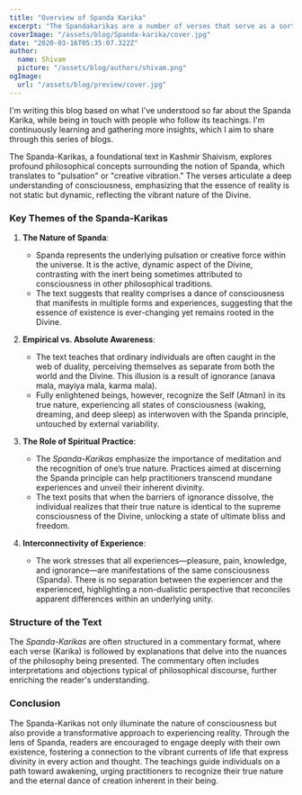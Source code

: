 ```yaml
---
title: "Overview of Spanda Karika"
excerpt: "The Spandakarikas are a number of verses that serve as a sort of commentary on the Siva-sutras. According to Saivagama, the divine consciousness is not simply cold, inert intellection. It is rather spanda, active, dynamic, throbbing with life, creative pulsation.Here pulsation suggests a rythmic vibration."
coverImage: "/assets/blog/Spanda-karika/cover.jpg"
date: "2020-03-16T05:35:07.322Z"
author:
  name: Shivam
  picture: "/assets/blog/authors/shivam.png"
ogImage:
  url: "/assets/blog/preview/cover.jpg"
---
```


I'm writing this blog based on what I've understood so far about the Spanda Karika, while being in touch with people who follow its teachings. I'm continuously learning and gathering more insights, which I aim to share through this series of blogs.

The Spanda-Karikas, a foundational text in Kashmir Shaivism, explores profound philosophical concepts surrounding the notion of Spanda, which translates to "pulsation" or "creative vibration." The verses articulate a deep understanding of consciousness, emphasizing that the essence of reality is not static but dynamic, reflecting the vibrant nature of the Divine.

### Key Themes of the Spanda-Karikas

1. **The Nature of Spanda**:
   - Spanda represents the underlying pulsation or creative force within the universe. It is the active, dynamic aspect of the Divine, contrasting with the inert being sometimes attributed to consciousness in other philosophical traditions.
   - The text suggests that reality comprises a dance of consciousness that manifests in multiple forms and experiences, suggesting that the essence of existence is ever-changing yet remains rooted in the Divine.

2. **Empirical vs. Absolute Awareness**:
   - The text teaches that ordinary individuals are often caught in the web of duality, perceiving themselves as separate from both the world and the Divine. This illusion is a result of ignorance (anava mala, mayiya mala, karma mala).
   - Fully enlightened beings, however, recognize the Self (Atman) in its true nature, experiencing all states of consciousness (waking, dreaming, and deep sleep) as interwoven with the Spanda principle, untouched by external variability.

3. **The Role of Spiritual Practice**:
   - The *Spanda-Karikas* emphasize the importance of meditation and the recognition of one’s true nature. Practices aimed at discerning the Spanda principle can help practitioners transcend mundane experiences and unveil their inherent divinity.
   - The text posits that when the barriers of ignorance dissolve, the individual realizes that their true nature is identical to the supreme consciousness of the Divine, unlocking a state of ultimate bliss and freedom.

4. **Interconnectivity of Experience**:
   - The work stresses that all experiences—pleasure, pain, knowledge, and ignorance—are manifestations of the same consciousness (Spanda). There is no separation between the experiencer and the experienced, highlighting a non-dualistic perspective that reconciles apparent differences within an underlying unity.

### Structure of the Text

The *Spanda-Karikas* are often structured in a commentary format, where each verse (Karika) is followed by explanations that delve into the nuances of the philosophy being presented. The commentary often includes interpretations and objections typical of philosophical discourse, further enriching the reader's understanding.

### Conclusion

The Spanda-Karikas not only illuminate the nature of consciousness but also provide a transformative approach to experiencing reality. Through the lens of Spanda, readers are encouraged to engage deeply with their own existence, fostering a connection to the vibrant currents of life that express divinity in every action and thought. The teachings guide individuals on a path toward awakening, urging practitioners to recognize their true nature and the eternal dance of creation inherent in their being.
